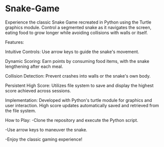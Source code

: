 # Snake-Game
Experience the classic Snake Game recreated in Python using the Turtle graphics module. Control a segmented snake as it navigates the screen, eating food to grow longer while avoiding collisions with walls or itself.

Features:

Intuitive Controls: Use arrow keys to guide the snake's movement.

Dynamic Scoring: Earn points by consuming food items, with the snake lengthening after each meal.

Collision Detection: Prevent crashes into walls or the snake's own body.

Persistent High Score: Utilizes file system to save and display the highest score achieved across sessions.

Implementation: Developed with Python's turtle module for graphics and user interaction. High score updates automatically saved and retrieved from the file system.

How to Play:
-Clone the repository and execute the Python script.

-Use arrow keys to maneuver the snake.

-Enjoy the classic gaming experience!
